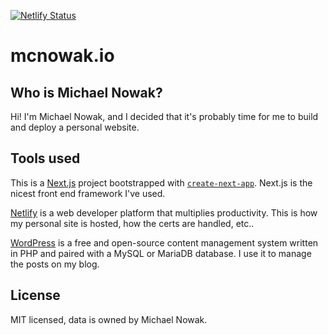 [![Netlify Status](https://api.netlify.com/api/v1/badges/b7e4d4f6-3af4-4b3e-8882-c244c41f95d2/deploy-status)](https://app.netlify.com/sites/mcnnowak/deploys)

# mcnowak.io

## Who is Michael Nowak?
Hi! I'm Michael Nowak, and I decided that it's probably time for me to build and deploy a personal website.

## Tools used
This is a [Next.js](https://nextjs.org/) project bootstrapped with [`create-next-app`](https://github.com/vercel/next.js/tree/canary/packages/create-next-app). Next.js is the nicest front end framework I've used.

[Netlify](https://www.netlify.com/) is a web developer platform that multiplies productivity. This is how my personal site is hosted, how the certs are handled, etc..

[WordPress](https://wordpress.com/) is a free and open-source content management system written in PHP and paired with a MySQL or MariaDB database. I use it to manage the posts on my blog.

## License
MIT licensed, data is owned by Michael Nowak.